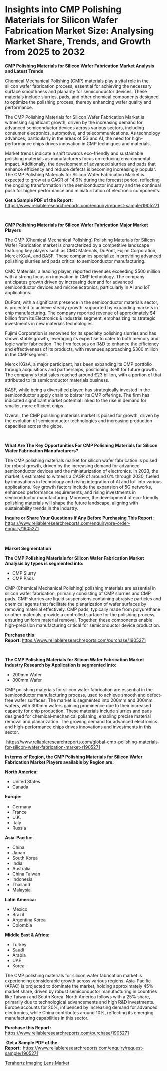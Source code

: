 <p><h1>Insights into CMP Polishing Materials for Silicon Wafer Fabrication Market Size: Analysing Market Share, Trends, and Growth from 2025 to 2032</h1></p><p><strong>CMP Polishing Materials for Silicon Wafer Fabrication Market Analysis and Latest Trends</strong></p>
<p><p>Chemical Mechanical Polishing (CMP) materials play a vital role in the silicon wafer fabrication process, essential for achieving the necessary surface smoothness and planarity for semiconductor devices. These materials include slurries, pads, and other chemical components designed to optimize the polishing process, thereby enhancing wafer quality and performance.</p><p>The CMP Polishing Materials for Silicon Wafer Fabrication Market is witnessing significant growth, driven by the increasing demand for advanced semiconductor devices across various sectors, including consumer electronics, automotive, and telecommunications. As technology advances, particularly in the areas of 5G and AI, the need for high-performance chips drives innovation in CMP techniques and materials. </p><p>Market trends indicate a shift towards eco-friendly and sustainable polishing materials as manufacturers focus on reducing environmental impact. Additionally, the development of advanced slurries and pads that enhance efficiency and reduce defects is becoming increasingly popular. The CMP Polishing Materials for Silicon Wafer Fabrication Market is expected to grow at a CAGR of 14.6% during the forecast period, reflecting the ongoing transformation in the semiconductor industry and the continual push for higher performance and miniaturization of electronic components.</p></p>
<p><strong>Get a Sample PDF of the Report:&nbsp;</strong> <a href="https://www.reliableresearchreports.com/enquiry/request-sample/1905271?utm_campaign=3131&utm_medium=2&utm_source=Github&utm_content=ia&utm_term=07042025&utm_id=cmp-polishing-materials-for-silicon-wafer-fabrication">https://www.reliableresearchreports.com/enquiry/request-sample/1905271</a></p>
<p>&nbsp;</p>
<p><strong>CMP Polishing Materials for Silicon Wafer Fabrication Major Market Players</strong></p>
<p><p>The CMP (Chemical Mechanical Polishing) Polishing Materials for Silicon Wafer Fabrication market is characterized by a competitive landscape featuring key players such as CMC Materials, DuPont, Fujimi Corporation, Merck KGaA, and BASF. These companies specialize in providing advanced polishing slurries and pads critical to semiconductor manufacturing.</p><p>CMC Materials, a leading player, reported revenues exceeding $500 million with a strong focus on innovation in CMP technology. The company anticipates growth driven by increasing demand for advanced semiconductor devices and microelectronics, particularly in AI and IoT applications. </p><p>DuPont, with a significant presence in the semiconductor materials sector, is projected to achieve steady growth, supported by expanding markets in chip manufacturing. The company reported revenue of approximately $4 billion from its Electronics & Industrial segment, emphasizing its strategic investments in new materials technologies.</p><p>Fujimi Corporation is renowned for its specialty polishing slurries and has shown stable growth, leveraging its expertise to cater to both memory and logic wafer fabrication. The firm focuses on R&D to enhance the efficiency and effectiveness of its products, with revenues approaching $300 million in the CMP segment.</p><p>Merck KGaA, a major participant, has been expanding its CMP portfolio through acquisitions and partnerships, positioning itself for future growth. The company's total sales reached around €23 billion, with a portion of that attributed to its semiconductor materials business.</p><p>BASF, while being a diversified player, has strategically invested in the semiconductor supply chain to bolster its CMP offerings. The firm has indicated significant market potential linked to the rise in demand for smaller, more efficient chips.</p><p>Overall, the CMP polishing materials market is poised for growth, driven by the evolution of semiconductor technologies and increasing production capacities across the globe.</p></p>
<p>&nbsp;</p>
<p><strong>What Are The Key Opportunities For CMP Polishing Materials for Silicon Wafer Fabrication Manufacturers?</strong></p>
<p><p>The CMP polishing materials market for silicon wafer fabrication is poised for robust growth, driven by the increasing demand for advanced semiconductor devices and the miniaturization of electronics. In 2023, the market is estimated to witness a CAGR of around 6% through 2030, fueled by innovations in technology and rising integration of AI and IoT into various applications. Key growth factors include the expansion of 5G networks, enhanced performance requirements, and rising investments in semiconductor manufacturing. Moreover, the development of eco-friendly polishing materials will shape the future landscape, aligning with sustainability trends in the industry.</p></p>
<p><strong>Inquire or Share Your Questions If Any Before Purchasing This Report:</strong> <a href="https://www.reliableresearchreports.com/enquiry/pre-order-enquiry/1905271?utm_campaign=3131&utm_medium=2&utm_source=Github&utm_content=ia&utm_term=07042025&utm_id=cmp-polishing-materials-for-silicon-wafer-fabrication">https://www.reliableresearchreports.com/enquiry/pre-order-enquiry/1905271</a></p>
<p>&nbsp;</p>
<p><strong>Market Segmentation</strong></p>
<p><strong>The CMP Polishing Materials for Silicon Wafer Fabrication Market Analysis by types is segmented into:</strong></p>
<p><ul><li>CMP Slurry</li><li>CMP Pads</li></ul></p>
<p><p>CMP (Chemical Mechanical Polishing) polishing materials are essential in silicon wafer fabrication, primarily consisting of CMP slurries and CMP pads. CMP slurries are liquid suspensions containing abrasive particles and chemical agents that facilitate the planarization of wafer surfaces by removing material effectively. CMP pads, typically made from polyurethane or other materials, provide a controlled surface for the polishing process, ensuring uniform material removal. Together, these components enable high-precision manufacturing critical for semiconductor device production.</p></p>
<p><strong>Purchase this Report:&nbsp;</strong><a href="https://www.reliableresearchreports.com/purchase/1905271?utm_campaign=3131&utm_medium=2&utm_source=Github&utm_content=ia&utm_term=07042025&utm_id=cmp-polishing-materials-for-silicon-wafer-fabrication">https://www.reliableresearchreports.com/purchase/1905271</a></p>
<p>&nbsp;</p>
<p><strong>The CMP Polishing Materials for Silicon Wafer Fabrication Market Industry Research by Application is segmented into:</strong></p>
<p><ul><li>200mm Wafer</li><li>300mm Wafer</li></ul></p>
<p><p>CMP polishing materials for silicon wafer fabrication are essential in the semiconductor manufacturing process, used to achieve smooth and defect-free wafer surfaces. The market is segmented into 200mm and 300mm wafers, with 300mm wafers gaining prominence due to their increased capacity for chip production. These materials include slurries and pads designed for chemical-mechanical polishing, enabling precise material removal and planarization. The growing demand for advanced electronics and high-performance chips drives innovations and investments in this sector.</p></p>
<p><a href="https://www.reliableresearchreports.com/global-cmp-polishing-materials-for-silicon-wafer-fabrication-market-r1905271?utm_campaign=3131&utm_medium=2&utm_source=Github&utm_content=ia&utm_term=07042025&utm_id=cmp-polishing-materials-for-silicon-wafer-fabrication">&nbsp;https://www.reliableresearchreports.com/global-cmp-polishing-materials-for-silicon-wafer-fabrication-market-r1905271</a></p>
<p><strong>In terms of Region, the CMP Polishing Materials for Silicon Wafer Fabrication Market Players available by Region are:</strong></p>
<p>
    <p> <strong> North America: </strong>
        <ul>
            <li>United States</li>
            <li>Canada</li>
        </ul>
        </p> 
    <p> <strong> Europe: </strong>
        <ul>
            <li>Germany</li>
            <li>France</li>
            <li>U.K.</li>
            <li>Italy</li>
            <li>Russia</li>
        </ul>
        </p> 
    <p> <strong> Asia-Pacific: </strong>
        <ul>
            <li>China</li>
            <li>Japan</li>
            <li>South Korea</li>
            <li>India</li>
            <li>Australia</li>
            <li>China Taiwan</li>
            <li>Indonesia</li>
            <li>Thailand</li>
            <li>Malaysia</li>
        </ul>
        </p> 
    <p> <strong> Latin America: </strong>
        <ul>
            <li>Mexico</li>
            <li>Brazil</li>
            <li>Argentina Korea</li>
            <li>Colombia</li>
        </ul>
        </p> 
    <p> <strong> Middle East & Africa: </strong>
        <ul>
            <li>Turkey</li>
            <li>Saudi</li>
            <li>Arabia</li>
            <li>UAE</li>
            <li>Korea</li>
        </ul>
    </p>
    </p>
<p><p>The CMP polishing materials for silicon wafer fabrication market is experiencing considerable growth across various regions. Asia-Pacific (APAC) is projected to dominate the market, holding approximately 45% market share, driven by robust semiconductor manufacturing in countries like Taiwan and South Korea. North America follows with a 25% share, primarily due to technological advancements and high R&D investments. Europe accounts for 20%, influenced by increasing demand for advanced electronics, while China contributes around 10%, reflecting its emerging manufacturing capabilities in this sector.</p></p>
<p><strong>Purchase this Report: </strong><a href="https://www.reliableresearchreports.com/purchase/1905271?utm_campaign=3131&utm_medium=2&utm_source=Github&utm_content=ia&utm_term=07042025&utm_id=cmp-polishing-materials-for-silicon-wafer-fabrication">https://www.reliableresearchreports.com/purchase/1905271</a></p>
<p>&nbsp;<strong>Get a Sample PDF of the Report:&nbsp;&nbsp;</strong><a href="https://www.reliableresearchreports.com/enquiry/request-sample/1905271?utm_campaign=3131&utm_medium=2&utm_source=Github&utm_content=ia&utm_term=07042025&utm_id=cmp-polishing-materials-for-silicon-wafer-fabrication">https://www.reliableresearchreports.com/enquiry/request-sample/1905271</a></p>
<p><strong></strong></p>
<p><p><a href="https://github.com/kaloyhboosh/Market-Research-Report-List-1/blob/main/terahertz-imaging-lens-market.md?utm_campaign=3131&utm_medium=2&utm_source=Github&utm_content=ia&utm_term=07042025&utm_id=cmp-polishing-materials-for-silicon-wafer-fabrication">Terahertz Imaging Lens Market</a></p></p>